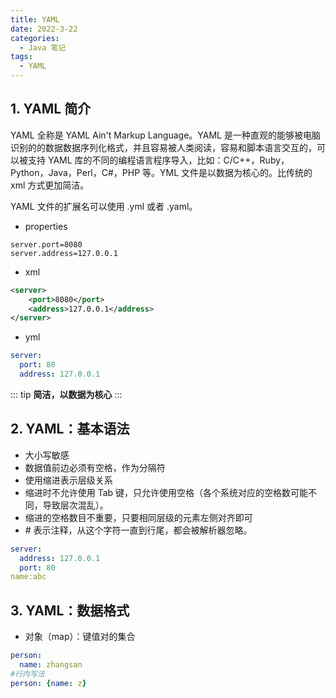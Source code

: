 ```yaml
---
title: YAML
date: 2022-3-22
categories:
  - Java 笔记
tags:
  - YAML
---
```


## 1. YAML 简介

YAML 全称是 YAML Ain't Markup Language。YAML 是一种直观的能够被电脑识别的的数据数据序列化格式，并且容易被人类阅读，容易和脚本语言交互的，可以被支持 YAML 库的不同的编程语言程序导入，比如：C/C++，Ruby，Python，Java，Perl，C#，PHP 等。YML 文件是以数据为核心的。比传统的 xml 方式更加简洁。

YAML 文件的扩展名可以使用 .yml 或者 .yaml。

- properties

```properties
server.port=8080
server.address=127.0.0.1
```

- xml

```xml
<server>
	<port>8080</port>
    <address>127.0.0.1</address>
</server>
```

- yml

```yaml
server:
  port: 80
  address: 127.0.0.1
```

::: tip
**简洁，以数据为核心**
:::

## 2. YAML：基本语法

- 大小写敏感
- 数据值前边必须有空格，作为分隔符
- 使用缩进表示层级关系
- 缩进时不允许使用 Tab 键，只允许使用空格（各个系统对应的空格数可能不同，导致层次混乱）。
- 缩进的空格数目不重要，只要相同层级的元素左侧对齐即可
- \# 表示注释，从这个字符一直到行尾，都会被解析器忽略。

```yaml
server:
  address: 127.0.0.1
  port: 80
name:abc
```

## 3. YAML：数据格式

- 对象（map）：键值对的集合

```yaml
person:
  name: zhangsan
#行内写法
person: {name: z}
```
